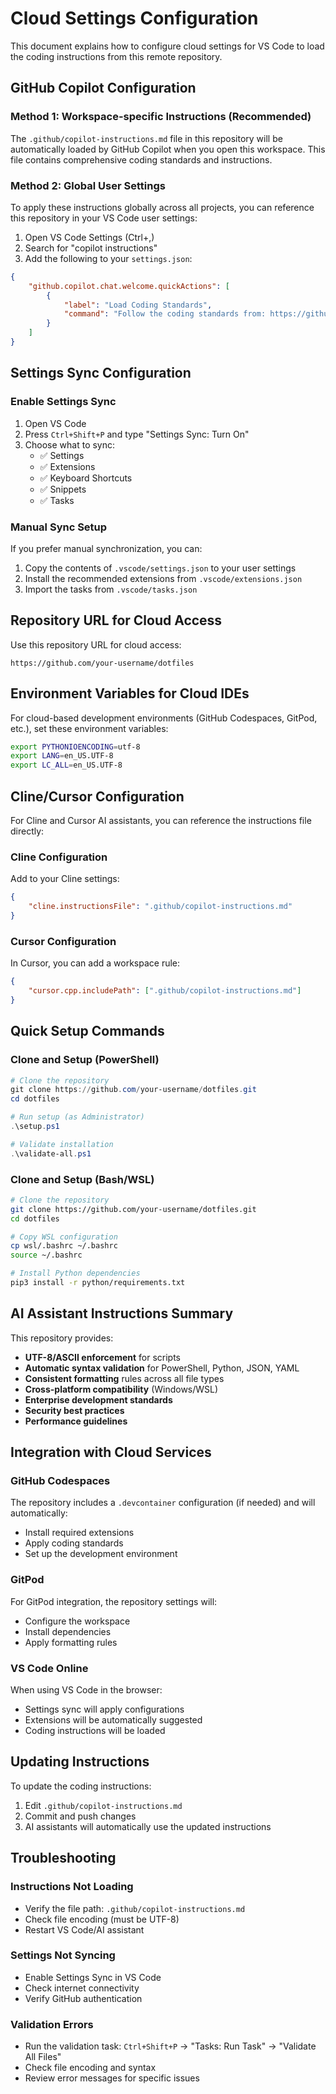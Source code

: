 # Cloud Settings Configuration

This document explains how to configure cloud settings for VS Code to load the coding instructions from this remote repository.

## GitHub Copilot Configuration

### Method 1: Workspace-specific Instructions (Recommended)

The `.github/copilot-instructions.md` file in this repository will be automatically loaded by GitHub Copilot when you open this workspace. This file contains comprehensive coding standards and instructions.

### Method 2: Global User Settings

To apply these instructions globally across all projects, you can reference this repository in your VS Code user settings:

1. Open VS Code Settings (Ctrl+,)
2. Search for "copilot instructions"
3. Add the following to your `settings.json`:

```json
{
    "github.copilot.chat.welcome.quickActions": [
        {
            "label": "Load Coding Standards",
            "command": "Follow the coding standards from: https://github.com/your-username/dotfiles/.github/copilot-instructions.md"
        }
    ]
}
```

## Settings Sync Configuration

### Enable Settings Sync

1. Open VS Code
2. Press `Ctrl+Shift+P` and type "Settings Sync: Turn On"
3. Choose what to sync:
   - ✅ Settings
   - ✅ Extensions
   - ✅ Keyboard Shortcuts
   - ✅ Snippets
   - ✅ Tasks

### Manual Sync Setup

If you prefer manual synchronization, you can:

1. Copy the contents of `.vscode/settings.json` to your user settings
2. Install the recommended extensions from `.vscode/extensions.json`
3. Import the tasks from `.vscode/tasks.json`

## Repository URL for Cloud Access

Use this repository URL for cloud access:
```
https://github.com/your-username/dotfiles
```

## Environment Variables for Cloud IDEs

For cloud-based development environments (GitHub Codespaces, GitPod, etc.), set these environment variables:

```bash
export PYTHONIOENCODING=utf-8
export LANG=en_US.UTF-8
export LC_ALL=en_US.UTF-8
```

## Cline/Cursor Configuration

For Cline and Cursor AI assistants, you can reference the instructions file directly:

### Cline Configuration
Add to your Cline settings:
```json
{
    "cline.instructionsFile": ".github/copilot-instructions.md"
}
```

### Cursor Configuration
In Cursor, you can add a workspace rule:
```json
{
    "cursor.cpp.includePath": [".github/copilot-instructions.md"]
}
```

## Quick Setup Commands

### Clone and Setup (PowerShell)
```powershell
# Clone the repository
git clone https://github.com/your-username/dotfiles.git
cd dotfiles

# Run setup (as Administrator)
.\setup.ps1

# Validate installation
.\validate-all.ps1
```

### Clone and Setup (Bash/WSL)
```bash
# Clone the repository
git clone https://github.com/your-username/dotfiles.git
cd dotfiles

# Copy WSL configuration
cp wsl/.bashrc ~/.bashrc
source ~/.bashrc

# Install Python dependencies
pip3 install -r python/requirements.txt
```

## AI Assistant Instructions Summary

This repository provides:

- **UTF-8/ASCII enforcement** for scripts
- **Automatic syntax validation** for PowerShell, Python, JSON, YAML
- **Consistent formatting** rules across all file types
- **Cross-platform compatibility** (Windows/WSL)
- **Enterprise development standards**
- **Security best practices**
- **Performance guidelines**

## Integration with Cloud Services

### GitHub Codespaces
The repository includes a `.devcontainer` configuration (if needed) and will automatically:
- Install required extensions
- Apply coding standards
- Set up the development environment

### GitPod
For GitPod integration, the repository settings will:
- Configure the workspace
- Install dependencies
- Apply formatting rules

### VS Code Online
When using VS Code in the browser:
- Settings sync will apply configurations
- Extensions will be automatically suggested
- Coding instructions will be loaded

## Updating Instructions

To update the coding instructions:

1. Edit `.github/copilot-instructions.md`
2. Commit and push changes
3. AI assistants will automatically use the updated instructions

## Troubleshooting

### Instructions Not Loading
- Verify the file path: `.github/copilot-instructions.md`
- Check file encoding (must be UTF-8)
- Restart VS Code/AI assistant

### Settings Not Syncing
- Enable Settings Sync in VS Code
- Check internet connectivity
- Verify GitHub authentication

### Validation Errors
- Run the validation task: `Ctrl+Shift+P` → "Tasks: Run Task" → "Validate All Files"
- Check file encoding and syntax
- Review error messages for specific issues
